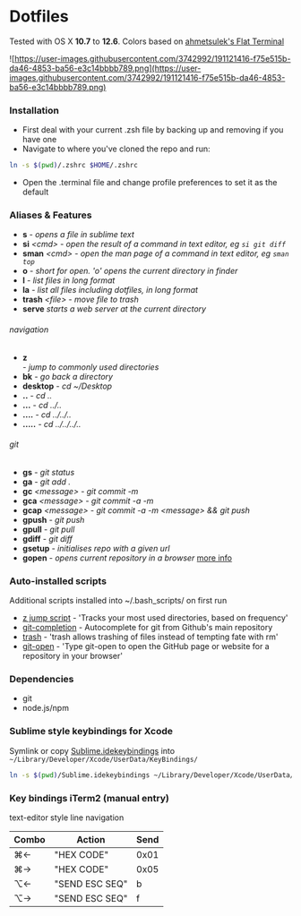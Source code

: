 Dotfiles
========

Tested with OS X **10.7** to **12.6**. Colors based on [ahmetsulek's Flat Terminal](https://github.com/ahmetsulek/flat-terminal)

![https://user-images.githubusercontent.com/3742992/191121416-f75e515b-da46-4853-ba56-e3c14bbbb789.png](https://user-images.githubusercontent.com/3742992/191121416-f75e515b-da46-4853-ba56-e3c14bbbb789.png)

### Installation

- First deal with your current .zsh file by backing up and removing if you have one
- Navigate to where you've cloned the repo and run:

```bash
ln -s $(pwd)/.zshrc $HOME/.zshrc
```

- Open the .terminal file and change profile preferences to set it as the default

### Aliases & Features
- **s** - *opens a file in sublime text*
- **si** *\<cmd\>* - *open the result of a command in text editor, eg `si git diff`*
- **sman** *\<cmd\>* - *open the man page of a command in text editor, eg `sman top`*
- **o** - *short for open. 'o' opens the current directory in finder* 
- **l** - *list files in long format*
- **la** - *list all files including dotfiles, in long format*
- **trash** *\<file\>* - *move file to trash*
- **serve** *starts a web server at the current directory*

###### navigation
- **z** *<search string>* - *jump to commonly used directories*
- **bk** - *go back a directory*
- **desktop** - *cd ~/Desktop*
- **..** 	- *cd ..*
- **...** 	- *cd ../..*
- **....** 	- *cd ../../..*
- **.....** - *cd ../../../..*

###### git
- **gs** - *git status*
- **ga** - *git add .*
- **gc** *\<message\>* - *git commit -m*
- **gca** *\<message\>* - *git commit -a -m*
- **gcap** *\<message\>* - *git commit -a -m \<message\> && git push*
- **gpush** - *git push*
- **gpull** - *git pull*
- **gdiff** - *git diff*
- **gsetup** *<repo-url>* - *initialises repo with a given url*
- **gopen** - *opens current repository in a browser* [more info](https://github.com/paulirish/git-open/blob/master/git-open)

### Auto-installed scripts

Additional scripts installed into ~/.bash_scripts/ on first run

- [z jump script](https://github.com/rupa/z) - 'Tracks your most used directories, based on frequency'
- [git-completion](https://github.com/git/git/tree/master/contrib/completion) - Autocomplete for git from Github's main repository
- [trash](https://github.com/morgant/tools-osx) - 'trash allows trashing of files instead of tempting fate with rm'
- [git-open](https://github.com/paulirish/git-open) - 'Type git-open to open the GitHub page or website for a repository in your browser'

### Dependencies
- git
- node.js/npm

### Sublime style keybindings for Xcode
Symlink or copy [Sublime.idekeybindings](Sublime.idekeybindings) into `~/Library/Developer/Xcode/UserData/KeyBindings/`

```bash
ln -s $(pwd)/Sublime.idekeybindings ~/Library/Developer/Xcode/UserData/KeyBindings/Sublime.idekeybindings
```

### Key bindings iTerm2 (manual entry)
text-editor style line navigation  

| Combo 	| Action         	| Send 	|
|-------	|----------------	|------	|
| ⌘←    	| "HEX CODE"     	| 0x01
| ⌘→    	| "HEX CODE"     	| 0x05
| ⌥←    	| "SEND ESC SEQ" 	| b
| ⌥→    	| "SEND ESC SEQ" 	| f